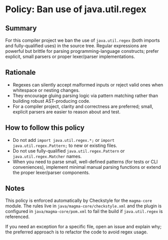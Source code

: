 Policy: Ban use of java.util.regex
=================================

Summary
-------

For this compiler project we ban the use of `java.util.regex` (both imports and fully-qualified uses) in the source tree. Regular expressions are powerful but brittle for parsing programming-language constructs; prefer explicit, small parsers or proper lexer/parser implementations.

Rationale
---------

- Regexes can silently accept malformed inputs or reject valid ones when whitespace or nesting changes.
- They encourage gluing parsing logic via pattern matching rather than building robust AST-producing code.
- For a compiler project, clarity and correctness are preferred; small, explicit parsers are easier to reason about and test.

How to follow this policy
-------------------------

- Do not add `import java.util.regex.*;` or `import java.util.regex.Pattern;` to new or existing files.
- Do not use fully-qualified `java.util.regex.Pattern` or `java.util.regex.Matcher` names.
- When you need to parse small, well-defined patterns (for tests or CLI conveniences), implement minimal manual parsing functions or extend the proper lexer/parser components.

Notes
-----

This policy is enforced automatically by Checkstyle for the `magma-core` module. The rules live in `java/magma-core/checkstyle.xml` and the plugin is configured in `java/magma-core/pom.xml` to fail the build if `java.util.regex` is referenced.

If you need an exception for a specific file, open an issue and explain why; the preferred approach is to refactor the code to avoid regex usage.
